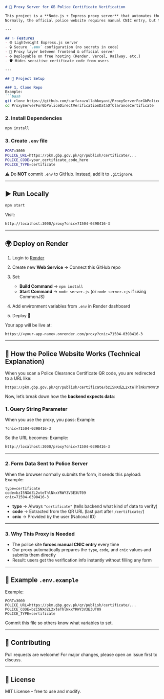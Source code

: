 
````markdown
# 🚀 Proxy Server for GB Police Certificate Verification

This project is a **Node.js + Express proxy server** that automates the verification of **GB Police Clearance Certificates**.  
Normally, the official police website requires manual CNIC entry, but this proxy automatically sends the required form data and directly returns the verification page.  

---

## ✨ Features
- 🌐 Lightweight Express.js server
- 🔒 Secure `.env` configuration (no secrets in code)
- 📡 Proxy layer between frontend & official server
- ⚙️ Deployable on free hosting (Render, Vercel, Railway, etc.)
- 🛡️ Hides sensitive certificate code from users

---

## 📂 Project Setup

### 1. Clone Repo
Example:
```bash
git clone https://github.com/sarfarazullahkoyani/ProxyServerForGbPoliceDirectVerificationDataOfClaranceCertificate.git
cd ProxyServerForGbPoliceDirectVerificationDataOfClaranceCertificate
````

### 2. Install Dependencies

```bash
npm install
```

### 3. Create `.env` file

```bash
PORT=3000
POLICE_URL=https://pkm.gbp.gov.pk/qr/publish/certificate/...
POLICE_CODE=your_certificate_code_here
POLICE_TYPE=certificate
```

⚠️ Do **NOT** commit `.env` to GitHub. Instead, add it to `.gitignore`.

---

## ▶️ Run Locally

```bash
npm start
```

Visit:

```
http://localhost:3000/proxy?cnic=71504-0398416-3
```

---

## 🌍 Deploy on Render

1. Login to [Render](https://render.com)
2. Create new **Web Service** → Connect this GitHub repo
3. Set:

   * **Build Command** → `npm install`
   * **Start Command** → `node server.js` (or `node server.cjs` if using CommonJS)
4. Add environment variables from `.env` in Render dashboard
5. Deploy 🚀

Your app will be live at:

```
https://<your-app-name>.onrender.com/proxy?cnic=71504-0398416-3
```

---

## 🔎 How the Police Website Works (Technical Explanation)

When you scan a Police Clearance Certificate QR code, you are redirected to a URL like:

```
https://pkm.gbp.gov.pk/qr/publish/certificate/bzI5NXdZL2xteThlNkxYRWY3V3E3UT09
```

Now, let’s break down how the **backend expects data**:

### 1. Query String Parameter

When you use the proxy, you pass:
Example:
```
?cnic=71504-0398416-3
```

So the URL becomes:
Example:
```
http://localhost:3000/proxy?cnic=71504-0398416-3
```

---

### 2. Form Data Sent to Police Server

When the browser normally submits the form, it sends this payload:
Example:
```
type=certificate
code=bzI5NXdZL2xteThlNkxYRWY3V3E3UT09
cnic=71504-0398416-3
```

* **type** → Always `"certificate"` (tells backend what kind of data to verify)
* **code** → Extracted from the QR URL (last part after `/certificate/`)
* **cnic** → Provided by the user (National ID)

---

### 3. Why This Proxy is Needed

* The police site **forces manual CNIC entry** every time
* Our proxy automatically prepares the `type`, `code`, and `cnic` values and submits them directly
* Result: users get the verification info instantly without filling any form

---

## 📌 Example `.env.example`
Example:
```env
PORT=3000
POLICE_URL=https://pkm.gbp.gov.pk/qr/publish/certificate/...
POLICE_CODE=bzI5NXdZL2xteThlNkxYRWY3V3E3UT09
POLICE_TYPE=certificate
```

Commit this file so others know what variables to set.

---

## 🤝 Contributing

Pull requests are welcome! For major changes, please open an issue first to discuss.

---

## 📜 License

MIT License – free to use and modify.


